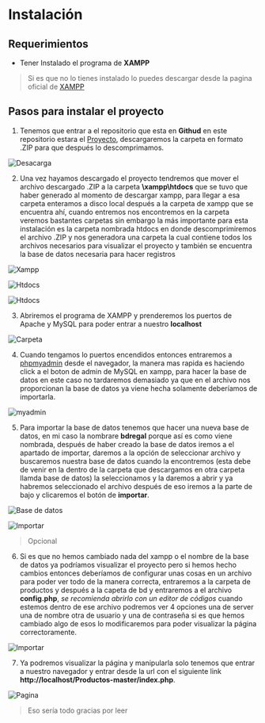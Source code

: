 Instalación
===========

## Requerimientos 
- Tener Instalado el programa de **XAMPP** 
> Si es que no lo tienes instalado lo puedes descargar desde la pagina oficial de [XAMPP](https://www.apachefriends.org/es/download.html)

## Pasos para instalar el proyecto
1. Tenemos que entrar a el repositorio que esta en **Githud** en este repositorio estara el [Proyecto](https://github.com/GriionG/Productos), descargaremos la carpeta en formato .ZIP para que después lo descomprimamos. 

![Desacarga](https://cdn.discordapp.com/attachments/876615087119548417/1127637356745330728/repositorio_.png)

2. Una vez hayamos descargado el proyecto tendremos que mover el archivo descargado .ZIP a la carpeta **\xampp\htdocs** que se tuvo que haber generado al momento de descargar xampp, para llegar a esa carpeta enteramos a disco local después a la carpeta de xampp que se encuentra ahí, cuando entremos nos encontremos en la carpeta veremos bastantes carpetas sin embargo la más importante para esta instalación es la carpeta nombrada htdocs en donde descomprimiremos el archivo .ZIP y nos generadora una carpeta la cual contiene todos los archivos necesarios para visualizar el proyecto y también se encuentra la base de datos necesaria para hacer registros  

![Xampp](https://cdn.discordapp.com/attachments/876615087119548417/1127630953829904415/xampp.png)

![Htdocs](https://media.discordapp.net/attachments/876615087119548417/1127631136420540456/htdocs.png)

![Htdocs](https://media.discordapp.net/attachments/876615087119548417/1127631136420540456/.png)

3. Abriremos el programa de XAMPP y prenderemos los puertos de Apache y MySQL para poder entrar a nuestro **localhost**

![Carpeta](https://media.discordapp.net/attachments/876615087119548417/1127631136718344192/XAMPP2.png)

4. Cuando tengamos lo puertos encendidos entonces entraremos a [phpmyadmin](http://localhost/phpmyadmin/index.php?route=/server/databases) desde el navegador, la manera mas rapida es haciendo click a el boton de admin de MySQL en xampp, para hacer la base de datos en este caso no tardaremos demasiado ya que en el archivo nos proporcionan la base de datos ya viene hecha solamente deberíamos de importarla.

![myadmin](https://media.discordapp.net/attachments/876615087119548417/1127631136969982012/nueva_base_de_datos.png?width=679&height=676)

5. Para importar la base de datos tenemos que hacer una nueva base de datos, en mi caso la nombrare **bdregal** porque así es como viene nombrada, después de haber creado la base de datos iremos a el apartado de importar, daremos a la opción de seleccionar archivo y buscaremos nuestra base de datos cuando la encontremos (esta debe de venir en la dentro de la carpeta que descargamos en otra carpeta llamda base de datos) la seleccionamos y la daremos a abrir y ya habremos seleccionado el archivo después de eso iremos a la parte de bajo y clicaremos el botón de **importar**.

![Base de datos](https://media.discordapp.net/attachments/876615087119548417/1127631137238429786/nueva.png)

![Importar](https://cdn.discordapp.com/attachments/876615087119548417/1127631938828644465/importar.png)

>Opcional
6. Si es que no hemos cambiado nada del xampp o el nombre de la base de datos ya podríamos visualizar el proyecto pero si hemos hecho cambios entonces deberíamos de configurar unas cosas en un archivo para poder ver todo de la manera correcta, entraremos a la carpeta de productos y después a la capeta de bd y entraremos a el archivo **config.php**, *se recomienda abrirlo con un editor de códigos* cuando estemos dentro de ese archivo podremos ver 4 opciones una de server una de nombre otra de usuario y una de contraseña si es que hemos cambiado algo de esos lo modificaremos para poder visualizar la página correctoramente.

![Importar](https://media.discordapp.net/attachments/876615087119548417/1127631137490075739/config.png)

7. Ya podremos visualizar la página y manipularla solo tenemos que entrar a nuestro navegador y entrar desde la url con el siguiente link **http://localhost/Productos-master/index.php**.

 ![Pagina](https://media.discordapp.net/attachments/876615087119548417/1127631137758523442/Software.png?width=1371&height=676)
 

> Eso sería todo gracias por leer 
